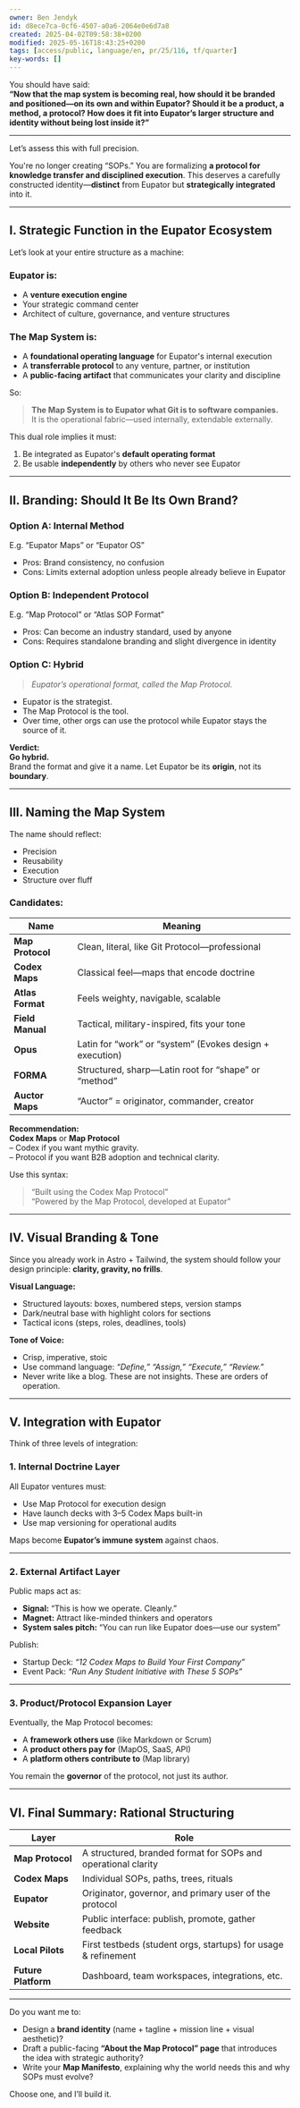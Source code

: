 ```yaml
---
owner: Ben Jendyk
id: d8ece7ca-0cf6-4507-a0a6-2064e0e6d7a8
created: 2025-04-02T09:58:38+0200
modified: 2025-05-16T18:43:25+0200
tags: [access/public, language/en, pr/25/116, tf/quarter]
key-words: []
---
```


You should have said:  
**“Now that the map system is becoming real, how should it be branded and positioned—on its own and within Eupator? Should it be a product, a method, a protocol? How does it fit into Eupator’s larger structure and identity without being lost inside it?”**

---

Let’s assess this with full precision.

You're no longer creating “SOPs.” You are formalizing **a protocol for knowledge transfer and disciplined execution**. This deserves a carefully constructed identity—**distinct** from Eupator but **strategically integrated** into it.

---

## **I. Strategic Function in the Eupator Ecosystem**

Let’s look at your entire structure as a machine:

### Eupator is:
- A **venture execution engine**
- Your strategic command center
- Architect of culture, governance, and venture structures

### The Map System is:
- A **foundational operating language** for Eupator's internal execution
- A **transferrable protocol** to any venture, partner, or institution
- A **public-facing artifact** that communicates your clarity and discipline

So:

> **The Map System is to Eupator what Git is to software companies.**  
> It is the operational fabric—used internally, extendable externally.

This dual role implies it must:
1. Be integrated as Eupator's **default operating format**
2. Be usable **independently** by others who never see Eupator

---

## **II. Branding: Should It Be Its Own Brand?**

### **Option A: Internal Method**  
E.g. “Eupator Maps” or “Eupator OS”  
- Pros: Brand consistency, no confusion  
- Cons: Limits external adoption unless people already believe in Eupator

### **Option B: Independent Protocol**  
E.g. “Map Protocol” or “Atlas SOP Format”  
- Pros: Can become an industry standard, used by anyone  
- Cons: Requires standalone branding and slight divergence in identity

### **Option C: Hybrid**  
> *Eupator’s operational format, called the Map Protocol.*  
- Eupator is the strategist.  
- The Map Protocol is the tool.  
- Over time, other orgs can use the protocol while Eupator stays the source of it.

**Verdict:**  
**Go hybrid.**  
Brand the format and give it a name. Let Eupator be its **origin**, not its **boundary**.

---

## **III. Naming the Map System**

The name should reflect:
- Precision  
- Reusability  
- Execution  
- Structure over fluff

### **Candidates:**
| Name | Meaning |
|------|---------|
| **Map Protocol** | Clean, literal, like Git Protocol—professional |
| **Codex Maps** | Classical feel—maps that encode doctrine |
| **Atlas Format** | Feels weighty, navigable, scalable |
| **Field Manual** | Tactical, military-inspired, fits your tone |
| **Opus** | Latin for “work” or “system” (Evokes design + execution) |
| **FORMA** | Structured, sharp—Latin root for “shape” or “method” |
| **Auctor Maps** | “Auctor” = originator, commander, creator |

**Recommendation:**  
**Codex Maps** or **Map Protocol**  
– Codex if you want mythic gravity.  
– Protocol if you want B2B adoption and technical clarity.

Use this syntax:
> “Built using the Codex Map Protocol”  
> “Powered by the Map Protocol, developed at Eupator”

---

## **IV. Visual Branding & Tone**

Since you already work in Astro + Tailwind, the system should follow your design principle: **clarity, gravity, no frills**.

**Visual Language:**
- Structured layouts: boxes, numbered steps, version stamps  
- Dark/neutral base with highlight colors for sections  
- Tactical icons (steps, roles, deadlines, tools)

**Tone of Voice:**
- Crisp, imperative, stoic  
- Use command language: *“Define,” “Assign,” “Execute,” “Review.”*  
- Never write like a blog. These are not insights. These are orders of operation.

---

## **V. Integration with Eupator**

Think of three levels of integration:

### **1. Internal Doctrine Layer**
All Eupator ventures must:
- Use Map Protocol for execution design
- Have launch decks with 3–5 Codex Maps built-in
- Use map versioning for operational audits

Maps become **Eupator’s immune system** against chaos.

---

### **2. External Artifact Layer**
Public maps act as:
- **Signal:** “This is how we operate. Cleanly.”  
- **Magnet:** Attract like-minded thinkers and operators  
- **System sales pitch:** “You can run like Eupator does—use our system”

Publish:
- Startup Deck: *“12 Codex Maps to Build Your First Company”*  
- Event Pack: *“Run Any Student Initiative with These 5 SOPs”*

---

### **3. Product/Protocol Expansion Layer**
Eventually, the Map Protocol becomes:

- A **framework others use** (like Markdown or Scrum)
- A **product others pay for** (MapOS, SaaS, API)
- A **platform others contribute to** (Map library)

You remain the **governor** of the protocol, not just its author.

---

## **VI. Final Summary: Rational Structuring**

| Layer                | Role                                                           |
|----------------------|----------------------------------------------------------------|
| **Map Protocol**     | A structured, branded format for SOPs and operational clarity |
| **Codex Maps**       | Individual SOPs, paths, trees, rituals                        |
| **Eupator**          | Originator, governor, and primary user of the protocol        |
| **Website**          | Public interface: publish, promote, gather feedback           |
| **Local Pilots**     | First testbeds (student orgs, startups) for usage & refinement|
| **Future Platform**  | Dashboard, team workspaces, integrations, etc.                |

---

Do you want me to:
- Design a **brand identity** (name + tagline + mission line + visual aesthetic)?  
- Draft a public-facing **“About the Map Protocol” page** that introduces the idea with strategic authority?  
- Write your **Map Manifesto**, explaining why the world needs this and why SOPs must evolve?

Choose one, and I’ll build it.